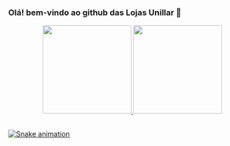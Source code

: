### Olá! bem-vindo ao github das Lojas Unillar 👋

<div align="center">
  <a href="https://github.com/unillar">
  <img height="180em" src="https://github-readme-stats.vercel.app/api?username=unillar&show_icons=true&theme=dracula&include_all_commits=true&count_private=true"/>
    
  <img height="180em" src="https://github-readme-stats.vercel.app/api/top-langs/?username=unillar&layout=compact&langs_count=7&theme=dracula"/>
</div>
  
  ##
 
<div>
  
  ![Snake animation](https://github.com/unillar/unillar/blob/output/github-contribution-grid-snake.svg)
  
</div>
